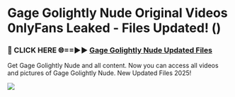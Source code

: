# Gage Golightly Nude Original Videos 0nlyFans Leaked - Files Updated! ()

<h3>🔴 CLICK HERE 🌐==►► <a href="https://tinyurl.com/2p9ay9w9" rel="nofollow">Gage Golightly Nude Updated Files</a></h3>

Get Gage Golightly Nude and all content. Now you can access all videos and pictures of Gage Golightly Nude. New Updated Files 2025!

[![](https://i.imgur.com/KQgVmj3.gif)](https://tinyurl.com/2p9ay9w9)
